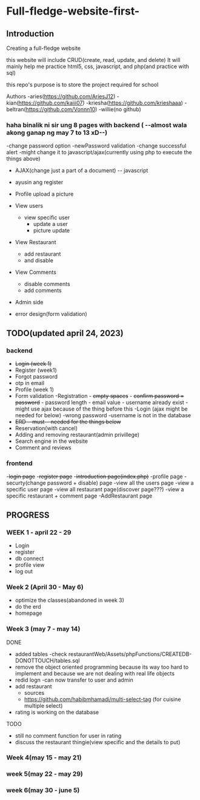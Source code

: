 # Full-fledge-website-first-

## Introduction

Creating a full-fledge website

this website will include CRUD(create, read, update, and delete)
It will mainly help me practice html5, css, javascript, and php(and practice with sql)

this repo's purpose is to store the project required for school

Authors
-aries(https://github.com/AriesJ12)
-kian(https://github.com/kaiii07)
-kriesha(https://github.com/krieshaaa)
-beltran(https://github.com/Vonnn10)
-willie(no github)

### haha binalik ni sir ung 8 pages with backend ( --almost wala akong ganap ng may 7 to 13 xD--)

-change password option
        -newPassword validation
    -change successful alert
    -might change it to javascript/ajax(currently using php to execute the things above)
- AJAX(change just a part of a document) -- javascript

- ayusin ang register
- Profile upload a picture
- View users
    - view specific user
        - update a user
        - picture update
- View Restaurant
    - add restaurant
    - and disable
- View Comments
    - disable comments
    - add comments
- Admin side
- error design(form validation)
## TODO(updated april 24, 2023)
### backend
- ~~Login (week 1)~~
- Register (week1)
- Forgot password 
- otp in email
- Profile (week 1)
- Form validation
    -Registration
        - ~~empty spaces~~
        - ~~confirm password = password~~
        - password length
        - email value 
        - username already exist
        - might use ajax because of the thing before this
    -Login (ajax might be needed for below)
        -wrong password
        -username is not in the database
- ~~ERD --must-- needed for the things below~~
- Reservation(with cancel)
- Adding and removing restaurant(admin privillege)
- Search engine in the website
- Comment and reviews

### frontend
-~~login page~~
-~~register page~~
-~~introduction page(index.php)~~
-profile page
-securty(change password + disable) page
-view all the users page
    -view a specific user page
-view all restaurant page(discover page???)
    -view a specific restaurant + comment page
-AddRestaurant page

## PROGRESS

### WEEK 1 - april 22 - 29
- Login
- register
- db connect
- profile view
- log out

### Week 2 (April 30 - May 6)
- optimize the classes(abandoned in week 3)
- do the erd
- homepage


### Week 3 (may 7 - may 14)
DONE
- added tables
    -check restaurantWeb/Assets/phpFunctions/CREATEDB-DONOTTOUCH/tables.sql
- remove the object oriented programming because its way too hard to implement and because we are not dealing with real life objects
- redid logn
    -can now transfer to user and admin
- add restaurant
    - sources
    - https://github.com/habibmhamadi/multi-select-tag (for cuisine multiple select)
- rating is working on the database
    
TODO
- still no comment function for user in rating
- discuss the restaurant thingie(view specific and the details to put)

### Week 4(may 15 - may 21)

### week 5(may 22 - may 29)

### week 6(may 30 - june 5)